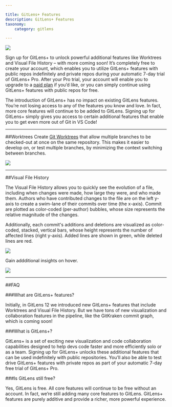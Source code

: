 ```yaml
---

title: GitLens+ Features
description: GitLens+ Features
taxonomy:
    category: gitlens

---
```


<img src="/wp-content/uploads/gl-graphic-image.png" class="img-bordered img-responsive center">


Sign up for GitLens+ to unlock powerful additional features like Worktrees and Visual File History – with more coming soon! It’s completely free to create your account, which enables you to utilize GitLens+ features with public repos indefinitely and private repos during your automatic 7-day trial of GitLens+ Pro. After your Pro trial, your account will enable you to upgrade to a <a href='https://www.gitkraken.com/gitlens/plus-features#paid-plans' target='_blank'>paid plan</a>  if you’d like, or you can simply continue using GitLens+ features with public repos for free. 

The introduction of GitLens+ has no impact on existing GitLens features. You’re not losing access to any of the features you know and love. In fact, more core features will continue to be added to GitLens. Signing up for GitLens+ simply gives you access to certain additional features that enable you to get even more out of Git in VS Code!


***

##Worktrees
Create <a href="https://www.gitkraken.com/learn/git/git-worktree" target="_blank">Git Worktrees</a> that allow multiple branches to be checked-out at once on the same repository. This makes it easier to develop on, or test multiple branches, by minimizing the context switching between branches.

<img src="/wp-content/uploads/worktrees-view.png" class="img-bordered img-responsive center">

***

##Visual File History

The Visual File History allows you to quickly see the evolution of a file, including when changes were made, how large they were, and who made them.
Authors who have contributed changes to the file are on the left y-axis to create a swim-lane of their commits over time (the x-axis). Commit are plotted as color-coded (per-author) bubbles, whose size represents the relative magnitude of the changes.

Additionally, each commit's additions and deletions are visualized as color-coded, stacked, vertical bars, whose height represents the number of affected lines (right y-axis). Added lines are shown in green, while deleted lines are red.

<img src="/wp-content/uploads/visual-file-history.png" class="img-bordered img-responsive center">

Gain addditional insights on hover.

<img src="/wp-content/uploads/visual-file-history-hover.png" class="img-bordered img-responsive center">

***

##FAQ

###What are GitLens+ features?

Initially, in GitLens 12 we introduced new GitLens+ features that include Worktrees and Visual File History. But we have tons of new visualization and collaboration features in the pipeline, like the GitKraken commit graph, which is coming soon!

###What is GitLens+?

GitLens+ is a set of exciting new visualization and code collaboration capabilities designed to help devs code faster and more efficiently solo or as a team. Signing up for GitLens+ unlocks these additional features that can be used indefinitely with public repositories. You’ll also be able to test drive GitLens+ features with private repos as part of your automatic 7-day free trial of GitLens+ Pro.

###Is GitLens still free?

Yes, GitLens is free. All core features will continue to be free without an account. In fact, we’re still adding many core features to GitLens. GitLens+ features are purely additive and provide a richer, more powerful experience.
